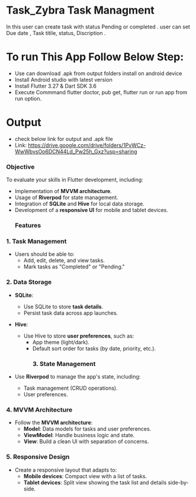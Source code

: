 # Task_Zybra Task Managment 
In this user can create task with status Pending or completed . user can set Due date , Task titile, status, Discription . 
# To run This App Follow Below Step:
- Use can download .apk from output folders install on android device
- Install Android studio with latest version
- Install Flutter 3.27 & Dart SDK 3.6
- Execute Commmand flutter doctor, pub get, flutter run or run app from run option.
  
 # Output
- check below link for output and .apk file
- Link: https://drive.google.com/drive/folders/1PvWCz-WwWbvsOo6DCN44Ld_Pw25h_Gxz?usp=sharing
### **Objective**

To evaluate your skills in Flutter development, including:

- Implementation of **MVVM architecture**.
- Usage of **Riverpod** for state management.
- Integration of **SQLite** and **Hive** for local data storage.
- Development of a **responsive UI** for mobile and tablet devices.
  ### **Features**

### **1. Task Management**

- Users should be able to:
    - Add, edit, delete, and view tasks.
    - Mark tasks as "Completed" or "Pending."

### **2. Data Storage**

- **SQLite**:
    - Use SQLite to store **task details**.
    - Persist task data across app launches.
- **Hive**:
    - Use Hive to store **user preferences**, such as:
        - App theme (light/dark).
        - Default sort order for tasks (by date, priority, etc.).
          ### **3. State Management**

- Use **Riverpod** to manage the app's state, including:
    - Task management (CRUD operations).
    - User preferences.

### **4. MVVM Architecture**

- Follow the **MVVM architecture**:
    - **Model**: Data models for tasks and user preferences.
    - **ViewModel**: Handle business logic and state.
    - **View**: Build a clean UI with separation of concerns.

### **5. Responsive Design**

- Create a responsive layout that adapts to:
    - **Mobile devices**: Compact view with a list of tasks.
    - **Tablet devices**: Split view showing the task list and details side-by-side.
